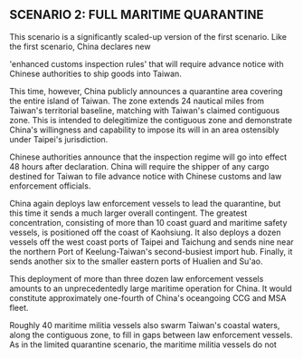 ## SCENARIO 2: FULL MARITIME QUARANTINE

This scenario is a significantly scaled-up version of the first scenario. Like the first scenario, China declares new

'enhanced customs inspection rules' that will require advance notice with Chinese authorities to ship goods into Taiwan.

This time, however, China publicly announces a quarantine area covering the entire island of Taiwan. The zone extends 24 nautical miles from Taiwan's territorial baseline, matching with Taiwan's claimed contiguous zone. This is intended to delegitimize the contiguous zone and demonstrate China's willingness and capability to impose its will in an area ostensibly under Taipei's jurisdiction.

Chinese authorities announce that the inspection regime will go into effect 48 hours after declaration. China will require the shipper of any cargo destined for Taiwan to  file  advance notice with Chinese customs and law enforcement officials.

China again deploys law enforcement vessels to lead the quarantine, but this time it sends a much larger overall contingent. The greatest concentration, consisting of more than 10 coast guard and maritime safety vessels, is positioned off the coast of Kaohsiung. It also deploys a dozen vessels off the west coast ports of Taipei and Taichung and sends nine near the northern Port of Keelung-Taiwan's second-busiest import hub. Finally, it sends another six to the smaller eastern ports of Hualien and Su'ao.

This deployment of more than three dozen law enforcement vessels amounts to an unprecedentedly large maritime operation for China. It would constitute approximately one-fourth of China's oceangoing CCG and MSA fleet.

Roughly 40 maritime militia vessels also swarm Taiwan's coastal waters, along the contiguous zone, to fill in gaps between law enforcement vessels. As in the limited quarantine scenario, the maritime militia vessels do not

